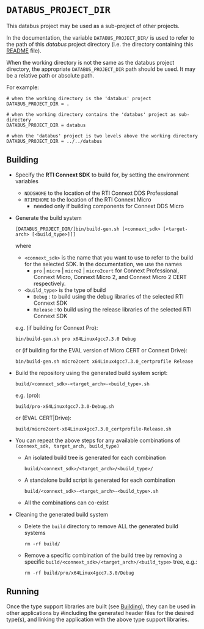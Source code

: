 
# `DATABUS_PROJECT_DIR`

This databus project may be used as a sub-project of other projects.

In the documentation, the variable `DATABUS_PROJECT_DIR/` is used to refer
to the path of this *databus* project directory (i.e. the directory
containing this [README](./README.md) file).

When the working directory is not the same as the databus project directory,
the appropriate `DATABUS_PROJECT_DIR` path should be used. It may  be a
relative path or absolute path.

For example:

    # when the working directory is the 'databus' project
    DATABUS_PROJECT_DIR = .

    # when the working directory contains the 'databus' project as sub-directory
    DATABUS_PROJECT_DIR = databus

    # when the 'databus' project is two levels above the working directory
    DATABUS_PROJECT_DIR = ../../databus


## Building

- Specify the **RTI Connext SDK** to build for, by setting the environment
  variables

  - `NDDSHOME` to the location of the RTI Connext DDS Professional
  - `RTIMEHOME` to the location of the RTI Connext Micro
     - needed only if building components for Connext DDS Micro

- Generate the build system

      [DATABUS_PROJECT_DIR/]bin/build-gen.sh [<connext_sdk> [<target-arch> [<build_type>]]]

  where 
  - `<connext_sdk>` is the name that you want to use to refer to the build 
     for the selected SDK.  In the documentation, we use the names
      - `pro` | `micro` | `micro2` | `micro2cert`
     for Connext Professional, Connext Micro, Connext Micro 2, and Connext Micro 2 CERT respectively.
  - `<build_type>` is the type of build
    - `Debug` : to build using the debug libraries of the selected RTI Connext SDK
    - `Release` : to build using the release libraries of the selected RTI Connext SDK 

  e.g. (if building for Connext Pro):

      bin/build-gen.sh pro x64Linux4gcc7.3.0 Debug
  
  or (if building for the EVAL version of Micro CERT or Connext Drive):

      bin/build-gen.sh micro2cert x64Linux4gcc7.3.0_certprofile Release


- Build the repository using the generated build system script:

      build/<connext_sdk>-<target_arch>-<build_type>.sh
        
  e.g. (pro):

      build/pro-x64Linux4gcc7.3.0-Debug.sh

  or (EVAL CERT|Drive):

      build/micro2cert-x64Linux4gcc7.3.0_certprofile-Release.sh

- You can repeat the above steps for any available combinations of 
  `(connext_sdk, target_arch, build_type)`

   - An isolated build tree is generated for each combination
         
         build/<connext_sdk>/<target_arch>/<build_type>/
   
   - A standalone build script is generated for each combination
         
         build/<connext_sdk>-<target_arch>-<build_type>.sh

   - All the combinations can co-exist 

- Cleaning the generated build system

   - Delete the `build` directory to remove ALL the generated build systems
      
         rm -rf build/

   - Remove a specific combination of the build tree by removing a specific 
     `build/<connext_sdk>/<target_arch>/<build_type>` tree, e.g.:

         rm -rf build/pro/x64Linux4gcc7.3.0/Debug


## Running

Once the type support libraries are built (see [Building](#building)), they can be used
in other applications by #including the generated header files for the desired type(s),
and linking the application with the above type support libraries.

